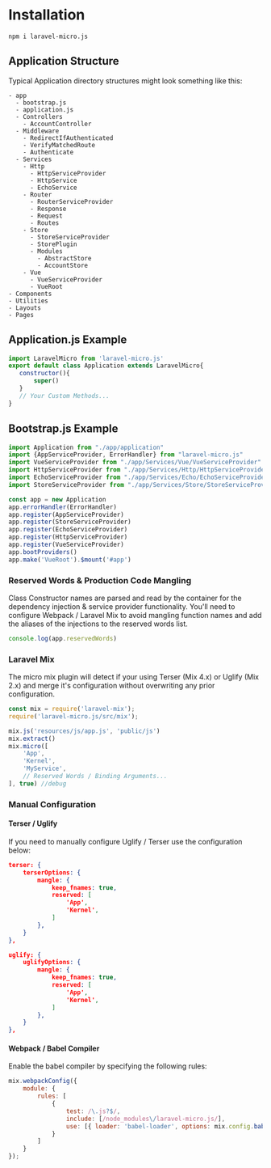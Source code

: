 # Installation

```shell
npm i laravel-micro.js
```


## Application Structure

Typical Application directory structures might look something like this:

```
- app
  - bootstrap.js
  - application.js
  - Controllers
    - AccountController
  - Middleware
    - RedirectIfAuthenticated
    - VerifyMatchedRoute
    - Authenticate
  - Services
    - Http
      - HttpServiceProvider
      - HttpService
      - EchoService
    - Router
      - RouterServiceProvider
      - Response
      - Request
      - Routes
    - Store
      - StoreServiceProvider
      - StorePlugin
      - Modules
        - AbstractStore
        - AccountStore
    - Vue
      - VueServiceProvider
      - VueRoot
- Components
- Utilities
- Layouts
- Pages
```

## Application.js Example 
```javascript
import LaravelMicro from 'laravel-micro.js'
export default class Application extends LaravelMicro{
   constructor(){
       super()
   }
   // Your Custom Methods...
}
```

## Bootstrap.js Example 
```javascript
import Application from "./app/application"
import {AppServiceProvider, ErrorHandler} from "laravel-micro.js"
import VueServiceProvider from "./app/Services/Vue/VueServiceProvider"
import HttpServiceProvider from "./app/Services/Http/HttpServiceProvider"
import EchoServiceProvider from "./app/Services/Echo/EchoServiceProvider"
import StoreServiceProvider from "./app/Services/Store/StoreServiceProvider"

const app = new Application
app.errorHandler(ErrorHandler)
app.register(AppServiceProvider)
app.register(StoreServiceProvider)
app.register(EchoServiceProvider)
app.register(HttpServiceProvider)
app.register(VueServiceProvider)
app.bootProviders()
app.make('VueRoot').$mount('#app')
```

### Reserved Words & Production Code Mangling

Class Constructor names are parsed and read by the container for the dependency injection & 
service provider functionality. You'll need to configure Webpack / Laravel Mix to avoid 
mangling function names and add the aliases of the injections to the reserved words 
list. 

```javascript
console.log(app.reservedWords)
```

### Laravel Mix
The micro mix plugin will detect if your using Terser (Mix 4.x) or Uglify (Mix 2.x) and 
merge it's configuration without overwriting any prior configuration.

```javascript
const mix = require('laravel-mix');
require('laravel-micro.js/src/mix');

mix.js('resources/js/app.js', 'public/js')
mix.extract()
mix.micro([
    'App',
    'Kernel',
    'MyService',
    // Reserved Words / Binding Arguments...
], true) //debug
```

### Manual Configuration

#### Terser / Uglify

If you need to manually configure Uglify / Terser use the configuration below:

```json
terser: {
    terserOptions: {
        mangle: {
            keep_fnames: true,
            reserved: [
                'App',
                'Kernel',
            ]
        },
    }
},
```

```json
uglify: {
    uglifyOptions: {
        mangle: {
            keep_fnames: true,
            reserved: [
                'App',
                'Kernel',
            ]
        },
    }
},
```

#### Webpack / Babel Compiler

Enable the babel compiler by specifying the following rules:

```javascript
mix.webpackConfig({
    module: {
        rules: [
            {
                test: /\.js?$/,
                include: [/node_modules\/laravel-micro.js/],
                use: [{ loader: 'babel-loader', options: mix.config.babel() }]
            }
        ]
    }
});
```
